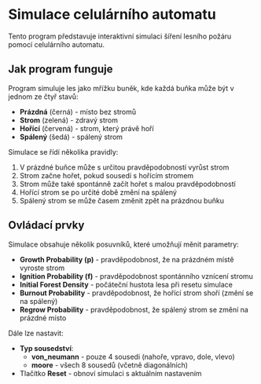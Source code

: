 # Simulace celulárního automatu

Tento program představuje interaktivní simulaci šíření lesního požáru pomocí celulárního automatu.

## Jak program funguje

Program simuluje les jako mřížku buněk, kde každá buňka může být v jednom ze čtyř stavů:
- **Prázdná** (černá) - místo bez stromů
- **Strom** (zelená) - zdravý strom
- **Hořící** (červená) - strom, který právě hoří
- **Spálený** (šedá) - spálený strom

Simulace se řídí několika pravidly:
1. V prázdné buňce může s určitou pravděpodobností vyrůst strom
2. Strom začne hořet, pokud sousedí s hořícím stromem
3. Strom může také spontánně začít hořet s malou pravděpodobností
4. Hořící strom se po určité době změní na spálený
5. Spálený strom se může časem změnit zpět na prázdnou buňku

## Ovládací prvky

Simulace obsahuje několik posuvníků, které umožňují měnit parametry:
- **Growth Probability (p)** - pravděpodobnost, že na prázdném místě vyroste strom
- **Ignition Probability (f)** - pravděpodobnost spontánního vznícení stromu
- **Initial Forest Density** - počáteční hustota lesa při resetu simulace
- **Burnout Probability** - pravděpodobnost, že hořící strom shoří (změní se na spálený)
- **Regrow Probability** - pravděpodobnost, že spálený strom se změní na prázdné místo

Dále lze nastavit:
- **Typ sousedství**:
  - **von_neumann** - pouze 4 sousedi (nahoře, vpravo, dole, vlevo)
  - **moore** - všech 8 sousedů (včetně diagonálních)
- Tlačítko **Reset** - obnoví simulaci s aktuálním nastavením
